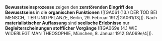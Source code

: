 
**Bewusstseinsprozesse** zeigen den **zerstörenden Eingriff des Bewusstseins** in die **organischen Funktionen** ([[GA061 (13.) DER TOD BEI MENSCH, TIER UND PFLANZE, Berlin, 29. Februar 1912|GA061/13]]). Nach **materialistischer Auffassung** sind **seelische Erlebnisse** nur **Begleiterscheinungen stofflicher Vorgänge** ([[GA069e (4.) WIE WIDERLEGT MAN THEOSOPHIE, München, 8. Januar 1912|GA069e/4]]).

